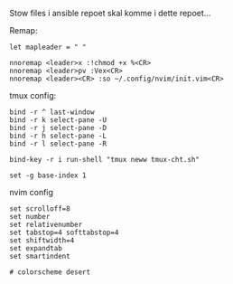 Stow files i ansible repoet skal komme i dette repoet...

Remap:

```shell
let mapleader = " "

nnoremap <leader>x :!chmod +x %<CR>
nnoremap <leader>pv :Vex<CR>
nnoremap <leader><CR> :so ~/.config/nvim/init.vim<CR>
```

tmux config:

```shell
bind -r ^ last-window
bind -r k select-pane -U
bind -r j select-pane -D
bind -r h select-pane -L
bind -r l select-pane -R
```
  
```shell
bind-key -r i run-shell "tmux neww tmux-cht.sh"
```
  
```shell
set -g base-index 1
```

nvim config

```shell
set scrolloff=8
set number
set relativenumber
set tabstop=4 softtabstop=4
set shiftwidth=4
set expandtab
set smartindent

# colorscheme desert
```
